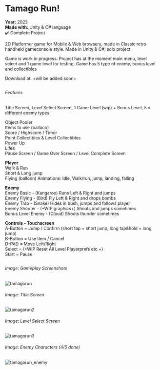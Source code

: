 # Tamago Run!

**Year:** 2023  
**Made with:** Unity & C# language  
✔️ Complete Project

2D Platformer game for Mobile & Web browsers, made in Classic retro handheld gameconsole style. Made in Unity & C#, solo project

Game is work in progress. Project has at the moment main menu, level select and 1 game level for testing. Game has 5 type of enemy, bonus level and collectibles

Download at: +will be added soon+


##

###### Features
Title Screen, Level Select Screen, 1 Game Level (wip) + Bonus Level, 5 x different enemy types

Object Pooler  
Items to use (balloon)  
Score / Highscore  / Timer  
Point Collectibles & Level Collectibles  
Power Up  
Lifes  
Pause Screen / Game Over Screen / Level Complete Screen
 
**Player**  
Walk & Run  
Short & Long jump  
Flying (balloon)
Animations: Idle, Walk/run, jump, landing, falling  

**Enemy**  
Enemy Basic - (Kangaroo) Runs Left & Right and jumps  
Enemy Flying - (Bird) Fly Left & Right and drops bombs  
Enemy Trap - (Snake) Hides in bush, jumps and follows player  
Enemy Shooter - (+WIP graphics+) Shoots and jumps sometimes   
Bonus Level Enemy - (Cloud) Shoots thunder sometimes

**Controls - Touchscreen**  
A-Button = Jump / Confirm (short tap = short jump, long tap&hold = long jump)  
B-Button = Use Item / Cancel  
D-PAD = Move Left/Right  
Select = (+WIP Reset All Level Playerprefs etc.+)  
Start = Pause

##

###### Image: Gameplay Screenshots
![tamagorun](https://github.com/ramitammela/tamagorun/assets/33514265/9ed8e34f-e465-4c81-b268-508bcd59450d)

###### Image: Title Screen
![tamagorun2](https://github.com/ramitammela/tamagorun/assets/33514265/99f1bde0-9742-4115-85d2-f7fb1ff7455b)

###### Image: Level Select Screen
![tamagorun3](https://github.com/ramitammela/tamagorun/assets/33514265/7f5676a6-b90f-4289-81d7-685ed4f83aaf)

###### Image: Enemy Characters (4/5 done)
![tamagorun_enemy](https://github.com/ramitammela/tamagorun/assets/33514265/5abb447a-d071-44db-8eb5-2166daaeceba)




##
